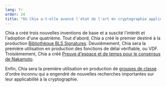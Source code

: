 ```yaml
---
lang: fr
order: 24
title: "Où Chia a-t-elle avancé l'état de l'art en cryptographie appliquée?"
---
```


Chia a créé trois nouvelles inventions de base et a suscité l'intérêt et l'adoption d'une quatrième. Tout d'abord, Chia a créé le premier destiné à la production [Bibliothèque BLS Signatures](https://github.com/Chia-Network/bls-signatures). Deuxièmement, Chia sera la première utilisation en production des fonctions de délai vérifiable, ou VDF. Troisièmement, Chia a créé [Preuve d'espace et de temps pour le consensus de Nakamoto](https://www.chia.net/assets/ChiaGreenPaper.pdf).

Enfin, Chia sera la première utilisation en production de [groupes de classe](https://github.com/Chia-Network/vdf-competition/blob/master/classgroups.pdf) d'ordre inconnu qui a engendré de nouvelles recherches importantes sur leur applicabilité à la cryptographie.
